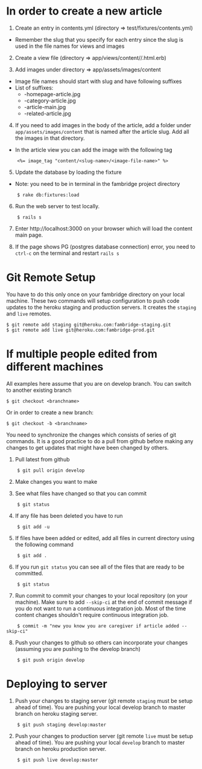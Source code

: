 In order to create a new article
================================

1. Create an entry in contents.yml (directory => test/fixtures/contents.yml)
  - Remember the slug that you specify for each entry since the slug is used in the file names for views and images

2. Create a view file (directory => app/views/content/<category>/<slug>.html.erb)

3. Add images under directory => app/assets/images/content
  - Image file names should start with slug and have following suffixes
  - List of suffixes:
    - -homepage-article.jpg
    - -category-article.jpg
    - -article-main.jpg
    - -related-article.jpg

4. If you need to add images in the body of the article, add a folder under `app/assets/images/content` that is named after the article slug.  Add all the images in that directory.
  - In the article view you can add the image with the following tag

```
    <%= image_tag "content/<slug-name>/<image-file-name>" %>
```

5. Update the database by loading the fixture
  - Note: you need to be in terminal in the fambridge project directory

```
    $ rake db:fixtures:load
```

6. Run the web server to test locally.

```
    $ rails s
```    

7. Enter http://localhost:3000 on your browser which will load the content main page.  

8. If the page shows PG (postgres database connection) error, you need to `ctrl-c` on the terminal and restart `rails s`

Git Remote Setup
================

You have to do this only once on your fambridge directory on your local machine.  These two commands will setup configuration to push code updates to the heroku staging and production servers.  It creates the `staging` and `live` remotes.

    $ git remote add staging git@heroku.com:fambridge-staging.git
    $ git remote add live git@heroku.com:fambridge-prod.git


If multiple people edited from different machines
=================================================

All examples here assume that you are on develop branch.  You can switch to another existing branch

    $ git checkout <branchname>

Or in order to create a new branch:
  
    $ git checkout -b <branchname>


You need to synchronize the changes which consists of series of git commands.  It is a good practice to do a pull from github before making any changes to get updates that might have been changed by others.

1. Pull latest from github

```
    $ git pull origin develop
```

2. Make changes you want to make

3. See what files have changed so that you can commit

```
    $ git status
```

4. If any file has been deleted you have to run

```
    $ git add -u
```

5. If files have been added or edited, add all files in current directory using the following command

```
    $ git add .
```

6. If you run `git status` you can see all of the files that are ready to be committed.  
  
```
    $ git status
```

7. Run commit to commit your changes to your local repository (on your machine).  Make sure to add `--skip-ci` at the end of commit message if you do not want to run a continuous integration job.  Most of the time content changes shouldn't require continuous integration job.

```
    $ commit -m "new you know you are caregiver if article added --skip-ci"
```

8. Push your changes to github so others can incorporate your changes (assuming you are pushing to the develop branch)

```
    $ git push origin develop
```


Deploying to server
===================

1. Push your changes to staging server (git remote `staging` must be setup ahead of time).  You are pushing your local develop branch to master branch on heroku staging server.

```
    $ git push staging develop:master
```

2. Push your changes to production server (git remote `live` must be setup ahead of time). You are pushing your local `develop` branch to master branch on heroku production server.

```
    $ git push live develop:master
```

